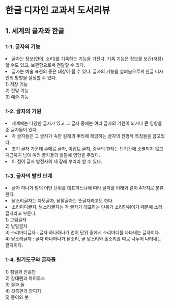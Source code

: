<h1>한글 디자인 교과서 도서리뷰</h1>

<h2>1. 세계의 글자와 한글</h2>
<h3>1-1. 글자의 기능</h3>
<li>글자는 정보(언어, 소리)를 기록하는 기능을 가진다. 기록 기능은 정보를 보관(저장)할 수도 있고, 보관함으로써 전달할 수 있다.</li>
<li>글자는 예술 표현의 좋은 대상이 될 수 있다. 글자의 기능을 살펴봄으로써 한글 디자인의 방향을 설정할 수 있다.</li> 
1) 저장 기능<br>
2) 전달 기능<br>
3) 예술 기능<br>

<h3>1-2. 글자의 기원</h3>
<li>세계에는 다양한 글자가 있고 그 글자 중에는 여러 글자의 기원이 되거나 큰 영향을 준 글자들이 있다.</li>
<li>각 글자들은 그 글자가 속한 갈래의 뿌리에 해당하는 글자의 원형적 특징들을 담고있다.</li>
<li>초기 글자 가운데 수메르 글자, 이집트 글자, 중국의 한자는 단기간에 소멸되지 않고 지금까지 남아 여러 글자들의 발달에 영향을 주었다.</li>
<li>이 점이 글자 발전사의 세 갈래 뿌리라 할 수 있다.</li>

<h3>1-3. 글자의 발전 단계</h3>
<li>글자 하나가 말의 어떤 단위를 대표하느냐에 따라 글자를 아래와 같이 4가지로 분류한다.</li>
<li>낱소리글자는 자모글자, 낱말글자는 뜻글자라고도 한다.</li>
<li>소리마디글자, 낱소리글자는 각 글자가 대표하는 단위가 소리단위이기 때문에 소리글자라고 부른다.</li>
1) 그림글자<br>
2) 낱말글자<br>
3) 소리마디글자 : 글자 하나하나가 언어 단위 중에서 소리마디를 나타내는 글자이다.<br>
4) 낱소리글자 : 글자 하나하나가 낱소리, 곧 닿소리와 홀소리를 따로 나누어 나타내는 글자이다.<br>

<h3>1-4. 필기도구와 글자꼴</h3>
1) 첨필과 진흙판<br>
2) 갈대펜과 파피루스<br>
3) 끌과 돌<br>
4) 깃촉펜과 양피지<br>
5) 종이와 붓<br>